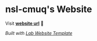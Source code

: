
# nsl-cmuq's Website

Visit **[website url](#)** 🚀

_Built with [Lab Website Template](https://greene-lab.gitbook.io/lab-website-template-docs)_

